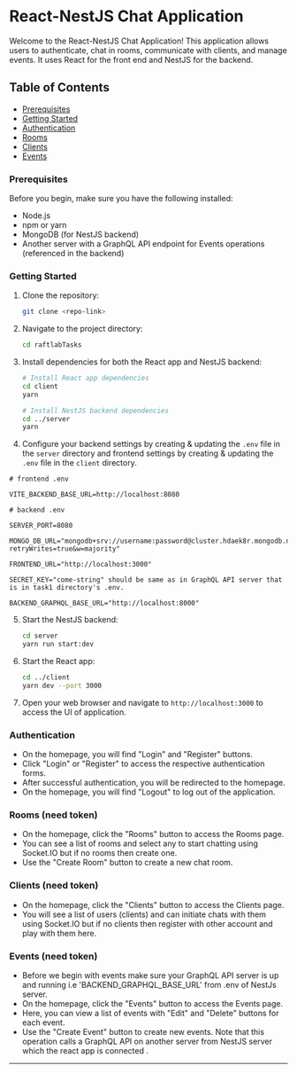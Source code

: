 # React-NestJS Chat Application

Welcome to the React-NestJS Chat Application! This application allows users to authenticate, chat in rooms, communicate with clients, and manage events. It uses React for the front end and NestJS for the backend.

## Table of Contents

- [Prerequisites](#prerequisites)
- [Getting Started](#getting-started)
- [Authentication](#authentication)
- [Rooms](#rooms)
- [Clients](#clients)
- [Events](#events)

### Prerequisites

Before you begin, make sure you have the following installed:

- Node.js
- npm or yarn
- MongoDB (for NestJS backend)
- Another server with a GraphQL API endpoint for Events operations (referenced in the backend)

### Getting Started

1. Clone the repository:

   ```bash
   git clone <repo-link>
   ```

2. Navigate to the project directory:

   ```bash
   cd raftlabTasks
   ```

3. Install dependencies for both the React app and NestJS backend:

   ```bash
   # Install React app dependencies
   cd client
   yarn

   # Install NestJS backend dependencies
   cd ../server
   yarn
   ```

4. Configure your backend settings by creating & updating the `.env` file in the `server` directory and frontend settings by creating & updating the `.env` file in the `client` directory.

```
# frontend .env

VITE_BACKEND_BASE_URL=http://localhost:8080

# backend .env

SERVER_PORT=8080

MONGO_DB_URL="mongodb+srv://username:password@cluster.hdaek8r.mongodb.net/collection?retryWrites=true&w=majority"

FRONTEND_URL="http://localhost:3000"

SECRET_KEY="come-string" should be same as in GraphQL API server that is in task1 directory's .env.

BACKEND_GRAPHQL_BASE_URL="http://localhost:8000"
```

5. Start the NestJS backend:

   ```bash
   cd server
   yarn run start:dev
   ```

6. Start the React app:

   ```bash
   cd ../client
   yarn dev --port 3000
   ```

7. Open your web browser and navigate to `http://localhost:3000` to access the UI of application.

### Authentication

- On the homepage, you will find "Login" and "Register" buttons.
- Click "Login" or "Register" to access the respective authentication forms.
- After successful authentication, you will be redirected to the homepage.
- On the homepage, you will find "Logout" to log out of the application.

### Rooms (need token)

- On the homepage, click the "Rooms" button to access the Rooms page.
- You can see a list of rooms and select any to start chatting using Socket.IO but if no rooms then create one.
- Use the "Create Room" button to create a new chat room.

### Clients (need token)

- On the homepage, click the "Clients" button to access the Clients page.
- You will see a list of users (clients) and can initiate chats with them using Socket.IO but if no clients then register with other account and play with them here.

### Events (need token)
- Before we begin with events make sure your GraphQL API server is up and running i.e 'BACKEND_GRAPHQL_BASE_URL' from .env of NestJs server.
- On the homepage, click the "Events" button to access the Events page.
- Here, you can view a list of events with "Edit" and "Delete" buttons for each event.
- Use the "Create Event" button to create new events. Note that this operation calls a GraphQL API on another server from NestJS server which the react app is connected .
---


